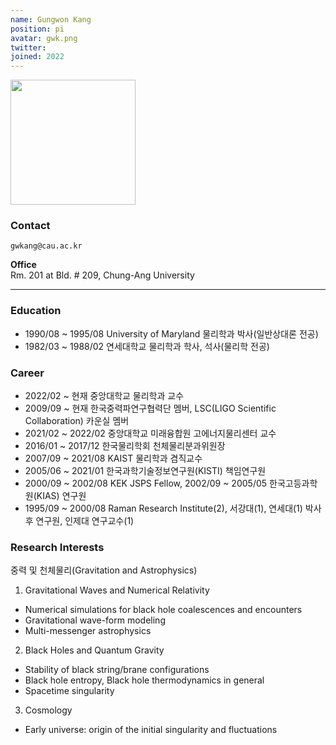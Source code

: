 ```yaml
---
name: Gungwon Kang
position: pi
avatar: gwk.png
twitter:
joined: 2022
---
```


<img width="200" src="{{site.baseurl}}/images/people/{{page.avatar}}" data-action="zoom">

### Contact

<!-- [ari-benjamin.com](http://ari-benjamin.com)<br> -->
<i class="fa fa-envelope-o"></i>  `gwkang@cau.ac.kr`<br>
<!-- <i class="fa fa-bar-chart"></i> [google scholar](https://scholar.google.com/citations?user=GW6D4ZIAAAAJ&hl=en) <br> -->

**Office**<br>
Rm. 201 at Bld. # 209, Chung-Ang University<br>
<hr>

### Education
- 1990/08 ~ 1995/08 University of Maryland 물리학과 박사(일반상대론 전공)
- 1982/03 ~ 1988/02 연세대학교 물리학과 학사, 석사(물리학 전공)

### Career

- 2022/02 ~ 현재 중앙대학교 물리학과 교수
- 2009/09 ~ 현재 한국중력파연구협력단 멤버, LSC(LIGO Scientific Collaboration) 카운실 멤버
- 2021/02 ~ 2022/02 중앙대학교 미래융합원 고에너지물리센터 교수
- 2016/01 ~ 2017/12 한국물리학회 천체물리분과위원장
- 2007/09 ~ 2021/08 KAIST 물리학과 겸직교수
- 2005/06 ~ 2021/01 한국과학기술정보연구원(KISTI) 책임연구원
- 2000/09 ~ 2002/08 KEK JSPS Fellow, 2002/09 ~ 2005/05 한국고등과학원(KIAS) 연구원
- 1995/09 ~ 2000/08 Raman Research Institute(2), 서강대(1), 연세대(1) 박사후 연구원, 인제대 연구교수(1)


### Research Interests

중력 및 천체물리(Gravitation and Astrophysics)

1. Gravitational Waves and Numerical Relativity
- Numerical simulations for black hole coalescences and encounters
- Gravitational wave-form modeling
- Multi-messenger astrophysics

2. Black Holes and Quantum Gravity
- Stability of black string/brane configurations
- Black hole entropy, Black hole thermodynamics in general
- Spacetime singularity

3. Cosmology
- Early universe: origin of the initial singularity and fluctuations

<!-- 
### Bio

After graduating from Williams College with a degreee in physics, teaching high school chemistry for a year in Mexico, and obtaining a master's in nanoscale simulation and biomaterials at Northwestern, I joined this awesome lab for computational neuroscience! I'm all about nonlinear life trajectories, which is fair, since the brain is nonlinear too. 

- _Penn Integrated Knowledge Professor, University of Pennsylvania_<br>
- _Science coach. Collaborator. Transdisciplinary optimist._

<i class="fa fa-envelope-o"></i> `kording@upenn.edu`

**Office**<br>
404B Richards, 3700 Hamilton Walk <br>
Philadelphia, PA 19104

[Konrad Kording](http://koerding.com/) runs his lab at the University of Pennsylvania.
Konrad is interested in the question of how the brain solves the credit assignment problem and
similarly how we should assign credit in the real world (through causality). In extension
of this main thrust he is interested in applications of causality in biomedical research.
Konrad has trained as student at ETH Zurich with Peter Konig, as postdoc at UCL London with Daniel
Wolpert and at MIT with Josh Tenenbaum. After a decade at Northwestern University he is now
PIK professor at UPenn.

### Research Interests

I'm working on a variety of topics, loosely collected under the heading of **finding or creating useful structure in neural representations**

- how can we better understand the layer-wise steps that neural networks take transforming inputs to ouputs?
- what are the advantages of a "modular" neural network, and how do we build them?
- how does the brain learn and model causal relationships?

And growing out of my earlier work on Bayesian inference in the brain, a separate line of my recent work asks

- what sort of approximate inference algorithms exist "between" MCMC and variational inference?
- (how) does the brain represent probability?

### Bio

My undergrad was at Dartmouth College, where I mostly did Computer Science and Engineering, but sparked an interest in the connection between AI and neuroscience. This led me in 2014 to a PhD program in Computer Science at the University of Rochester, where I quickly discovered that making "brain inspired AI" means first understanding "brains." I transferred to the Brain and Cognitive Science department in 2015, where I did my main PhD work on Bayesian Inference in low-level visual perception, graduating in fall 2020.

By the end of my PhD, I saw some serious flaws in the Bayesian framework as a tool for understanding (and building) neural computation. This has led down three paths in my postdoc work:

- expanding what is meant by "Bayesian inference" by developing new algorithms
- diving into the philosophy of what "neural computation" is in the first place
- turning my attention to deep learning and asking what kind of useful structure is there, or could be built in

### Links

<i class="fa fa-bar-chart-o" /> [Google Scholar](https://scholar.google.com/citations?user=xc-Z4CoAAAAJ) <br />
<i class="fa fa-wordpress" /> [Blog](https://boxandarrowbrain.com) <br />
<i class="fa fa-newspaper-o" /> [CV (pdf)](/documents/RDL_CV_20F.pdf) <br />
<i class="fa fa-envelope-o" /> `[lastname].[firstname].d@gmail.com` <br /> -->
